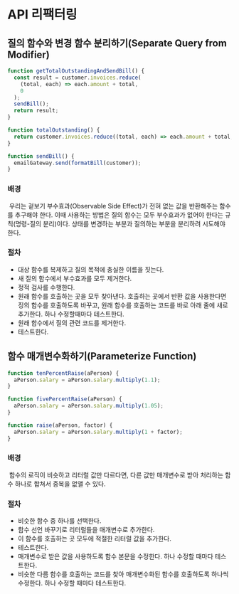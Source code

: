 # API 리팩터링

## 질의 함수와 변경 함수 분리하기(Separate Query from Modifier)

```javascript
function getTotalOutstandingAndSendBill() {
  const result = customer.invoices.reduce(
    (total, each) => each.amount + total,
    0
  );
  sendBill();
  return result;
}
```

```javascript
function totalOutstanding() {
  return customer.invoices.reduce((total, each) => each.amount + total, 0);
}

function sendBill() {
  emailGateway.send(formatBill(customer));
}
```

### 배경

&nbsp;우리는 겉보기 부수효과(Observable Side Effect)가 전혀 없는 값을 반환해주는 함수를 추구해야 한다. 이때 사용하는 방법은 질의 함수는 모두 부수효과가 없어야 한다는 규칙(명령-질의 분리)이다. 상태를 변경하는 부분과 질의하는 부분을 분리하려 시도해야 한다.

### 절차

- 대상 함수를 복제하고 질의 목적에 충실한 이름을 짓는다.
- 새 질의 함수에서 부수효과를 모두 제거한다.
- 정적 검사를 수행한다.
- 원래 함수를 호출하는 곳을 모두 찾아낸다. 호출하는 곳에서 반환 값을 사용한다면 징의 함수를 호출하도록 바꾸고, 원래 함수를 호출하는 코드를 바로 아래 줄에 새로 추가한다. 하나 수정할때마다 테스트한다.
- 원래 함수에서 질의 관련 코드를 제거한다.
- 테스트한다.

## 함수 매개변수화하기(Parameterize Function)

```javascript
function tenPercentRaise(aPerson) {
  aPerson.salary = aPerson.salary.multiply(1.1);
}

function fivePercentRaise(aPerson) {
  aPerson.salary = aPerson.salary.multiply(1.05);
}
```

```javascript
function raise(aPerson, factor) {
  aPerson.salary = aPerson.salary.multiply(1 + factor);
}
```

### 배경

&nbsp;함수의 로직이 비슷하고 리터럴 값만 다르다면, 다른 값만 매개변수로 받아 처리하는 함수 하나로 합쳐서 중복을 없앨 수 있다.

### 절차

- 비슷한 함수 중 하나를 선택한다.
- 함수 선언 바꾸기로 리터럴들을 매개변수로 추가한다.
- 이 함수를 호출하는 곳 모두에 적절한 리터럴 값을 추가한다.
- 테스트한다.
- 매개변수로 받은 값을 사용하도록 함수 본문을 수정한다. 하나 수정할 때마다 테스트한다.
- 비슷한 다름 함수를 호출하는 코드를 찾아 매개변수화된 함수를 호출하도록 하나씩 수정한다. 하나 수정할 때마다 테스트한다.
